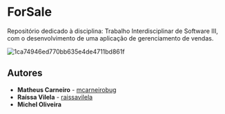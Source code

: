 # ForSale
Repositório dedicado à disciplina: Trabalho Interdisciplinar de Software III, com o desenvolvimento de uma aplicação de gerenciamento de vendas.

![1ca74946ed770bb635e4de4711bd861f](https://user-images.githubusercontent.com/30940498/64278794-f4d64980-cf23-11e9-8473-88100b6786f0.gif)

## Autores

* **Matheus Carneiro** - [mcarneirobug](https://github.com/mcarneirobug)
* **Raíssa Vilela** - [raissavilela](https://github.com/raissavilela)
* **Michel Oliveira** 

